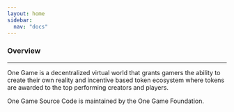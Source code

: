 ```yaml
---
layout: home
sidebar:
  nav: "docs"
---
```


### Overview 
------------
One Game is a decentralized virtual world that grants gamers the ability to create their own reality and incentive based token ecosystem where tokens are awarded to the top performing creators and players. 

One Game Source Code is maintained by the One Game Foundation.


